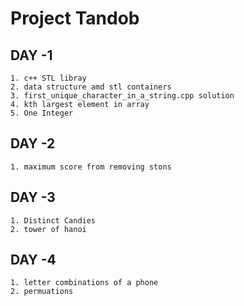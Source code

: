# Project Tandob

## DAY -1

    1. c++ STL libray
    2. data structure amd stl containers
    3. first_unique_character_in_a_string.cpp solution
    4. kth largest element in array
    5. One Integer

## DAY -2

    1. maximum score from removing stons

## DAY -3

    1. Distinct Candies
    2. tower of hanoi

## DAY -4
    1. letter combinations of a phone
    2. permuations
